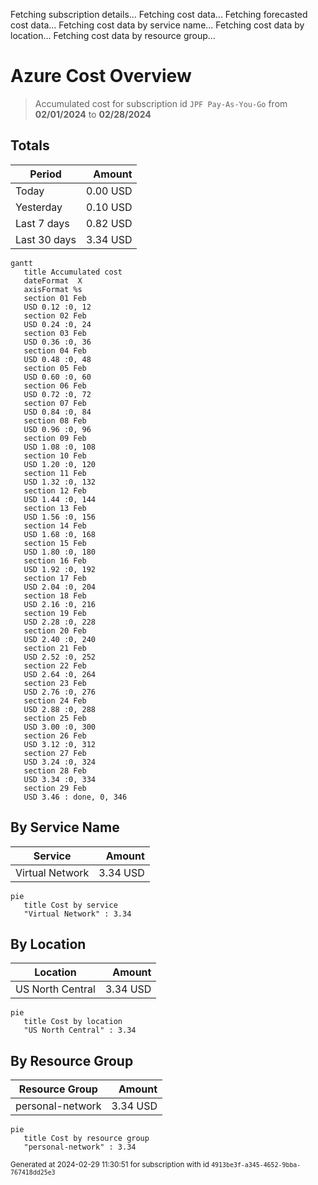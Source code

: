 Fetching subscription details...
Fetching cost data...
Fetching forecasted cost data...
Fetching cost data by service name...
Fetching cost data by location...
Fetching cost data by resource group...
# Azure Cost Overview

> Accumulated cost for subscription id `JPF Pay-As-You-Go` from **02/01/2024** to **02/28/2024**

## Totals

|Period|Amount|
|---|---:|
|Today|0.00 USD|
|Yesterday|0.10 USD|
|Last 7 days|0.82 USD|
|Last 30 days|3.34 USD|

```mermaid
gantt
   title Accumulated cost
   dateFormat  X
   axisFormat %s
   section 01 Feb
   USD 0.12 :0, 12
   section 02 Feb
   USD 0.24 :0, 24
   section 03 Feb
   USD 0.36 :0, 36
   section 04 Feb
   USD 0.48 :0, 48
   section 05 Feb
   USD 0.60 :0, 60
   section 06 Feb
   USD 0.72 :0, 72
   section 07 Feb
   USD 0.84 :0, 84
   section 08 Feb
   USD 0.96 :0, 96
   section 09 Feb
   USD 1.08 :0, 108
   section 10 Feb
   USD 1.20 :0, 120
   section 11 Feb
   USD 1.32 :0, 132
   section 12 Feb
   USD 1.44 :0, 144
   section 13 Feb
   USD 1.56 :0, 156
   section 14 Feb
   USD 1.68 :0, 168
   section 15 Feb
   USD 1.80 :0, 180
   section 16 Feb
   USD 1.92 :0, 192
   section 17 Feb
   USD 2.04 :0, 204
   section 18 Feb
   USD 2.16 :0, 216
   section 19 Feb
   USD 2.28 :0, 228
   section 20 Feb
   USD 2.40 :0, 240
   section 21 Feb
   USD 2.52 :0, 252
   section 22 Feb
   USD 2.64 :0, 264
   section 23 Feb
   USD 2.76 :0, 276
   section 24 Feb
   USD 2.88 :0, 288
   section 25 Feb
   USD 3.00 :0, 300
   section 26 Feb
   USD 3.12 :0, 312
   section 27 Feb
   USD 3.24 :0, 324
   section 28 Feb
   USD 3.34 :0, 334
   section 29 Feb
   USD 3.46 : done, 0, 346
```

## By Service Name

|Service|Amount|
|---|---:|
|Virtual Network|3.34 USD|

```mermaid
pie
   title Cost by service
   "Virtual Network" : 3.34
```

## By Location

|Location|Amount|
|---|---:|
|US North Central|3.34 USD|

```mermaid
pie
   title Cost by location
   "US North Central" : 3.34
```

## By Resource Group

|Resource Group|Amount|
|---|---:|
|personal-network|3.34 USD|

```mermaid
pie
   title Cost by resource group
   "personal-network" : 3.34
```

<sup>Generated at 2024-02-29 11:30:51 for subscription with id `4913be3f-a345-4652-9bba-767418dd25e3`</sup>
